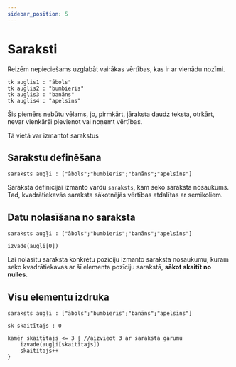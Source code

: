 ```yaml
---
sidebar_position: 5
---
```


# Saraksti

Reizēm nepieciešams uzglabāt vairākas vērtības, kas ir ar vienādu nozīmi.

```priede
tk auglis1 : "ābols"
tk auglis2 : "bumbieris"
tk auglis3 : "banāns"
tk auglis4 : "apelsīns"
```

Šis piemērs nebūtu vēlams, jo, pirmkārt, jāraksta daudz teksta, otrkārt, nevar vienkārši pievienot vai noņemt vērtības.

Tā vietā var izmantot sarakstus

## Sarakstu definēšana

```priede
saraksts augļi : ["ābols";"bumbieris";"banāns";"apelsīns"]
```

Saraksta definīcijai izmanto vārdu `saraksts`, kam seko saraksta nosaukums. Tad, kvadrātiekavās saraksta sākotnējās vērtības atdalītas ar semikoliem.

## Datu nolasīšana no saraksta

```priede
saraksts augļi : ["ābols";"bumbieris";"banāns";"apelsīns"]

izvade(augļi[0])
```

Lai nolasītu saraksta konkrētu pozīciju izmanto saraksta nosaukumu, kuram seko kvadrātiekavas ar šī elementa pozīciju sarakstā, **sākot skaitīt no nulles**.

## Visu elementu izdruka

```priede
saraksts augļi : ["ābols";"bumbieris";"banāns";"apelsīns"]

sk skaitītajs : 0

kamēr skaitītajs <= 3 { //aizvieot 3 ar saraksta garumu
    izvade(augļi[skaitītajs])
    skaitītajs++
}
```
